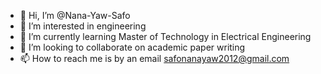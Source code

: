- 👋 Hi, I’m @Nana-Yaw-Safo
- 👀 I’m interested in engineering
- 🌱 I’m currently learning Master of Technology in Electrical Engineering
- 💞️ I’m looking to collaborate on academic paper writing
- 📫 How to reach me is by an email safonanayaw2012@gmail.com

<!---
Nana-Yaw-Safo/Nana-Yaw-Safo is a ✨ special ✨ repository because its `README.md` (this file) appears on your GitHub profile.
You can click the Preview link to take a look at your changes.
--->
